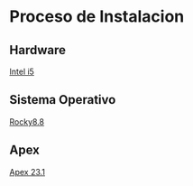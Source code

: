 # Proceso de Instalacion

## Hardware
[Intel i5](hardware.md)

## Sistema Operativo
[Rocky8.8](linux.md)

## Apex
[Apex 23.1](apex.md)

